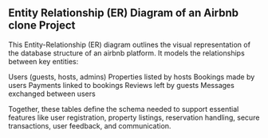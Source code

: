 ## Entity Relationship (ER) Diagram of an Airbnb clone Project





This Entity-Relationship (ER) diagram outlines the visual representation of the database structure of an airbnb platform. It models the relationships between key entities:

Users (guests, hosts, admins)
Properties listed by hosts
Bookings made by users
Payments linked to bookings
Reviews left by guests
Messages exchanged between users

Together, these tables define the schema needed to support essential features like user registration, property listings, reservation handling, secure transactions, user feedback, and communication.


